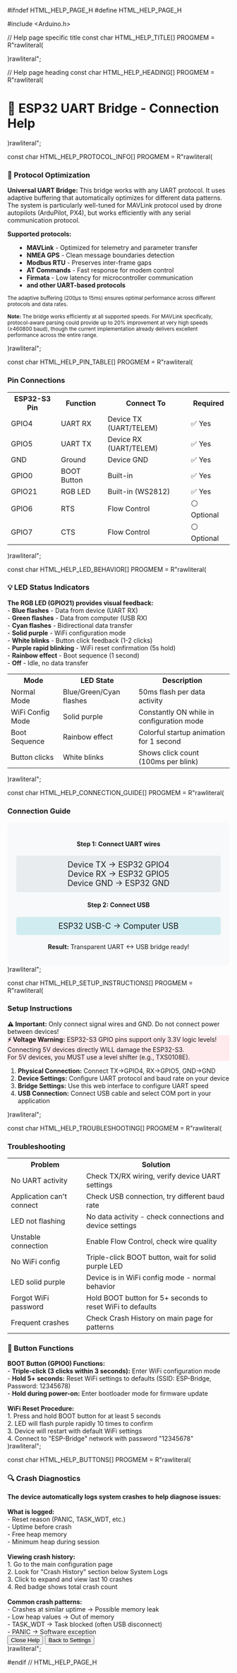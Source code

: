 #ifndef HTML_HELP_PAGE_H
#define HTML_HELP_PAGE_H

#include <Arduino.h>

// Help page specific title
const char HTML_HELP_TITLE[] PROGMEM = R"rawliteral(
<title>ESP32 UART Bridge - Connection Help</title>
)rawliteral";

// Help page heading
const char HTML_HELP_HEADING[] PROGMEM = R"rawliteral(
<h1>🔗 ESP32 UART Bridge - Connection Help</h1>
)rawliteral";

const char HTML_HELP_PROTOCOL_INFO[] PROGMEM = R"rawliteral(
<div class="section">
<h3>📡 Protocol Optimization</h3>
<div class="success">
<strong>Universal UART Bridge:</strong> This bridge works with any UART protocol. It uses adaptive buffering that automatically optimizes for different data patterns. The system is particularly well-tuned for MAVLink protocol used by drone autopilots (ArduPilot, PX4), but works efficiently with any serial communication protocol.
</div>
<p><strong>Supported protocols:</strong></p>
<ul style="margin-left: 20px;">
<li><strong>MAVLink</strong> - Optimized for telemetry and parameter transfer</li>
<li><strong>NMEA GPS</strong> - Clean message boundaries detection</li>
<li><strong>Modbus RTU</strong> - Preserves inter-frame gaps</li>
<li><strong>AT Commands</strong> - Fast response for modem control</li>
<li><strong>Firmata</strong> - Low latency for microcontroller communication</li>
<li><strong>and other UART-based protocols</strong></li>
</ul>
<p style="margin-top: 10px;"><small>The adaptive buffering (200μs to 15ms) ensures optimal performance across different protocols and data rates.</small></p>
<p style="margin-top: 5px;"><small><strong>Note:</strong> The bridge works efficiently at all supported speeds. For MAVLink specifically, protocol-aware parsing could provide up to 20% improvement at very high speeds (≥460800 baud), though the current implementation already delivers excellent performance across the entire range.</small></p>
</div>
)rawliteral";

const char HTML_HELP_PIN_TABLE[] PROGMEM = R"rawliteral(
<div class="section">
<h3>Pin Connections</h3>
<table>
<tr><th>ESP32-S3 Pin</th><th>Function</th><th>Connect To</th><th>Required</th></tr>
<tr><td>GPIO4</td><td>UART RX</td><td>Device TX (UART/TELEM)</td><td>✅ Yes</td></tr>
<tr><td>GPIO5</td><td>UART TX</td><td>Device RX (UART/TELEM)</td><td>✅ Yes</td></tr>
<tr><td>GND</td><td>Ground</td><td>Device GND</td><td>✅ Yes</td></tr>
<tr><td>GPIO0</td><td>BOOT Button</td><td>Built-in</td><td>✅ Yes</td></tr>
<tr><td>GPIO21</td><td>RGB LED</td><td>Built-in (WS2812)</td><td>✅ Yes</td></tr>
<tr><td>GPIO6</td><td>RTS</td><td>Flow Control</td><td>⚪ Optional</td></tr>
<tr><td>GPIO7</td><td>CTS</td><td>Flow Control</td><td>⚪ Optional</td></tr>
</table>
</div>
)rawliteral";

const char HTML_HELP_LED_BEHAVIOR[] PROGMEM = R"rawliteral(
<div class="section">
<h3>💡 LED Status Indicators</h3>
<div class="success">
<strong>The RGB LED (GPIO21) provides visual feedback:</strong><br>
- <strong>Blue flashes</strong> - Data from device (UART RX)<br>
- <strong>Green flashes</strong> - Data from computer (USB RX)<br>
- <strong>Cyan flashes</strong> - Bidirectional data transfer<br>
- <strong>Solid purple</strong> - WiFi configuration mode<br>
- <strong>White blinks</strong> - Button click feedback (1-2 clicks)<br>
- <strong>Purple rapid blinking</strong> - WiFi reset confirmation (5s hold)<br>
- <strong>Rainbow effect</strong> - Boot sequence (1 second)<br>
- <strong>Off</strong> - Idle, no data transfer
</div>
<table>
<tr><th>Mode</th><th>LED State</th><th>Description</th></tr>
<tr><td>Normal Mode</td><td>Blue/Green/Cyan flashes</td><td>50ms flash per data activity</td></tr>
<tr><td>WiFi Config Mode</td><td>Solid purple</td><td>Constantly ON while in configuration mode</td></tr>
<tr><td>Boot Sequence</td><td>Rainbow effect</td><td>Colorful startup animation for 1 second</td></tr>
<tr><td>Button clicks</td><td>White blinks</td><td>Shows click count (100ms per blink)</td></tr>
</table>
</div>
)rawliteral";

const char HTML_HELP_CONNECTION_GUIDE[] PROGMEM = R"rawliteral(
<div class="section">
<h3>Connection Guide</h3>
<div style="background: #f8f9fa; padding: 20px; border-radius: 10px; text-align: center;">
<h4>Step 1: Connect UART wires</h4>
<p style="font-size: 18px; background: #e9ecef; padding: 10px; border-radius: 5px;">
Device TX → ESP32 GPIO4<br>
Device RX → ESP32 GPIO5<br>
Device GND → ESP32 GND
</p>
<h4>Step 2: Connect USB</h4>
<p style="font-size: 18px; background: #d1ecf1; padding: 10px; border-radius: 5px;">
ESP32 USB-C → Computer USB
</p>
<p><strong>Result:</strong> Transparent UART ↔ USB bridge ready!</p>
</div>
</div>
)rawliteral";

const char HTML_HELP_SETUP_INSTRUCTIONS[] PROGMEM = R"rawliteral(
<div class="section">
<h3>Setup Instructions</h3>
<div class="warning"><strong>⚠️ Important:</strong> Only connect signal wires and GND. Do not connect power between devices!</div>
<div class="warning" style="background-color: #ffebee; border-left-color: #f44336;">
<strong>⚡ Voltage Warning:</strong> ESP32-S3 GPIO pins support only 3.3V logic levels!<br>
Connecting 5V devices directly WILL damage the ESP32-S3.<br>
For 5V devices, you MUST use a level shifter (e.g., TXS0108E).
</div>
<ol>
<li><strong>Physical Connection:</strong> Connect TX→GPIO4, RX→GPIO5, GND→GND</li>
<li><strong>Device Settings:</strong> Configure UART protocol and baud rate on your device</li>
<li><strong>Bridge Settings:</strong> Use this web interface to configure UART speed</li>
<li><strong>USB Connection:</strong> Connect USB cable and select COM port in your application</li>
</ol>
</div>
)rawliteral";

const char HTML_HELP_TROUBLESHOOTING[] PROGMEM = R"rawliteral(
<div class="section">
<h3>Troubleshooting</h3>
<table>
<tr><th>Problem</th><th>Solution</th></tr>
<tr><td>No UART activity</td><td>Check TX/RX wiring, verify device UART settings</td></tr>
<tr><td>Application can't connect</td><td>Check USB connection, try different baud rate</td></tr>
<tr><td>LED not flashing</td><td>No data activity - check connections and device settings</td></tr>
<tr><td>Unstable connection</td><td>Enable Flow Control, check wire quality</td></tr>
<tr><td>No WiFi config</td><td>Triple-click BOOT button, wait for solid purple LED</td></tr>
<tr><td>LED solid purple</td><td>Device is in WiFi config mode - normal behavior</td></tr>
<tr><td>Forgot WiFi password</td><td>Hold BOOT button for 5+ seconds to reset WiFi to defaults</td></tr>
<tr><td>Frequent crashes</td><td>Check Crash History on main page for patterns</td></tr>
</table>
</div>

<div class="section">
<h3>🔘 Button Functions</h3>
<div class="success">
<strong>BOOT Button (GPIO0) Functions:</strong><br>
- <strong>Triple-click (3 clicks within 3 seconds):</strong> Enter WiFi configuration mode<br>
- <strong>Hold 5+ seconds:</strong> Reset WiFi settings to defaults (SSID: ESP-Bridge, Password: 12345678)<br>
- <strong>Hold during power-on:</strong> Enter bootloader mode for firmware update<br>
<br>
<strong>WiFi Reset Procedure:</strong><br>
1. Press and hold BOOT button for at least 5 seconds<br>
2. LED will flash purple rapidly 10 times to confirm<br>
3. Device will restart with default WiFi settings<br>
4. Connect to "ESP-Bridge" network with password "12345678"
</div>
</div>
)rawliteral";

const char HTML_HELP_BUTTONS[] PROGMEM = R"rawliteral(
<div class="section">
<h3>🔍 Crash Diagnostics</h3>
<div class="success">
<strong>The device automatically logs system crashes to help diagnose issues:</strong><br>
<br>
<strong>What is logged:</strong><br>
- Reset reason (PANIC, TASK_WDT, etc.)<br>
- Uptime before crash<br>
- Free heap memory<br>
- Minimum heap during session<br>
<br>
<strong>Viewing crash history:</strong><br>
1. Go to the main configuration page<br>
2. Look for "Crash History" section below System Logs<br>
3. Click to expand and view last 10 crashes<br>
4. Red badge shows total crash count<br>
<br>
<strong>Common crash patterns:</strong><br>
- Crashes at similar uptime → Possible memory leak<br>
- Low heap values → Out of memory<br>
- TASK_WDT → Task blocked (often USB disconnect)<br>
- PANIC → Software exception<br>
</div>
</div>

<div class="section">
<button onclick="window.close()">Close Help</button>
<button onclick="location.href='/'">Back to Settings</button>
</div>
)rawliteral";

#endif // HTML_HELP_PAGE_H
